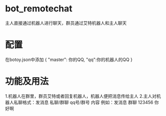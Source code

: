# bot_remotechat
主人直接通过机器人进行聊天，群员通过艾特机器人和主人聊天
# 配置
在botoy.json中添加
{
	"master": 你的QQ,
	"qq":你的机器人的QQ
  }
  
# 功能及用法
1.机器人在群里，群员艾特或者回复机器人，机器人便把消息传给主人
2.主人对机器人私聊格式：发消息 私聊/群聊 qq号/群号 内容
例如：发消息 群聊 123456 你好啊
